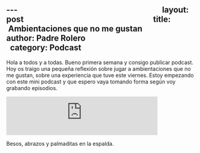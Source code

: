 ---                                                                            
layout: post                                                                    
title:   Ambientaciones que no me gustan                  
author: Padre Rolero                                                            
category: Podcast                                                            
---
Hola a todos y a todas. Bueno primera semana y consigo publicar podcast. Hoy os traigo una pequeña reflexión sobre jugar a ambientaciones que no me gustan, sobre una experiencia que tuve este viernes. Estoy empezando con este mini podcast y que espero vaya tomando forma según voy grabando episodios.

<iframe src="https://podcasters.spotify.com/pod/show/padreyrolero/embed/episodes/Ambientaciones-que-no-me-gustan-e25jt6m" height="102px" width="400px" frameborder="0" scrolling="no"></iframe>

Besos, abrazos y palmaditas en la espalda.









